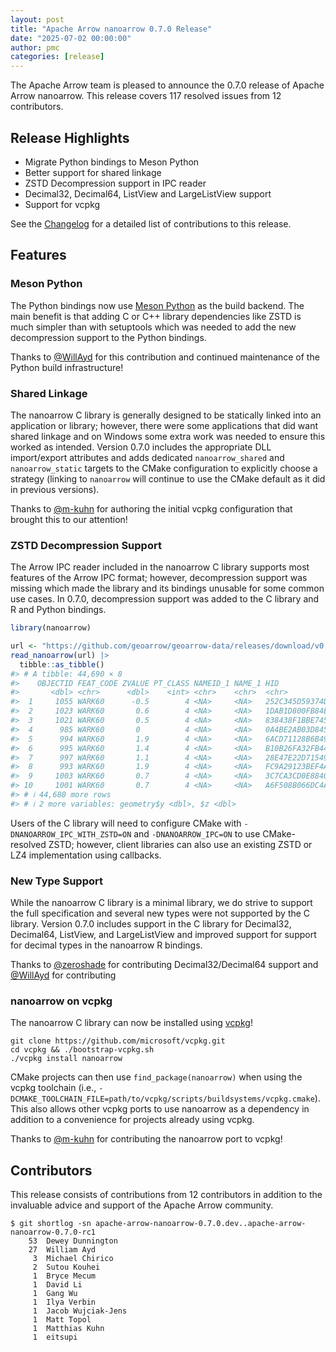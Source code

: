 ```yaml
---
layout: post
title: "Apache Arrow nanoarrow 0.7.0 Release"
date: "2025-07-02 00:00:00"
author: pmc
categories: [release]
---
```

<!--
{% comment %}
Licensed to the Apache Software Foundation (ASF) under one or more
contributor license agreements.  See the NOTICE file distributed with
this work for additional information regarding copyright ownership.
The ASF licenses this file to you under the Apache License, Version 2.0
(the "License"); you may not use this file except in compliance with
the License.  You may obtain a copy of the License at

http://www.apache.org/licenses/LICENSE-2.0

Unless required by applicable law or agreed to in writing, software
distributed under the License is distributed on an "AS IS" BASIS,
WITHOUT WARRANTIES OR CONDITIONS OF ANY KIND, either express or implied.
See the License for the specific language governing permissions and
limitations under the License.
{% endcomment %}
-->

The Apache Arrow team is pleased to announce the 0.7.0 release of
Apache Arrow nanoarrow. This release covers 117 resolved issues from
12 contributors.

## Release Highlights

- Migrate Python bindings to Meson Python
- Better support for shared linkage
- ZSTD Decompression support in IPC reader
- Decimal32, Decimal64, ListView and LargeListView support
- Support for vcpkg

See the
[Changelog](https://github.com/apache/arrow-nanoarrow/blob/apache-arrow-nanoarrow-0.7.0-rc1/CHANGELOG.md)
for a detailed list of contributions to this release.

## Features

### Meson Python

The Python bindings now use [Meson Python](https://mesonbuild.com/meson-python/) as
the build backend. The main benefit is that adding C or C++ library dependencies
like ZSTD is much simpler than with setuptools which was needed to add the new
decompression support to the Python bindings.

Thanks to [@WillAyd](https://github.com/WillAyd) for this contribution and continued
maintenance of the Python build infrastructure!

### Shared Linkage

The nanoarrow C library is generally designed to be statically linked into an
application or library; however, there were some applications that did want
shared linkage and on Windows some extra work was needed to ensure this worked
as intended. Version 0.7.0 includes the appropriate DLL import/export attributes
and adds dedicated `nanoarrow_shared` and `nanoarrow_static` targets to the CMake
configuration to explicitly choose a strategy (linking to `nanoarrow` will continue
to use the CMake default as it did in previous versions).

Thanks to [@m-kuhn](https://github.com/m-kuhn) for authoring the initial vcpkg
configuration that brought this to our attention!

### ZSTD Decompression Support

The Arrow IPC reader included in the nanoarrow C library supports most features
of the Arrow IPC format; however, decompression support was missing which made
the library and its bindings unusable for some common use cases. In 0.7.0,
decompression support was added to the C library and R and Python bindings.

``` r
library(nanoarrow)

url <- "https://github.com/geoarrow/geoarrow-data/releases/download/v0.2.0/ns-water_water-point.arrows"
read_nanoarrow(url) |>
  tibble::as_tibble()
#> # A tibble: 44,690 × 8
#>    OBJECTID FEAT_CODE ZVALUE PT_CLASS NAMEID_1 NAME_1 HID             geometry$x
#>       <dbl> <chr>      <dbl>    <int> <chr>    <chr>  <chr>                <dbl>
#>  1     1055 WARK60      -0.5        4 <NA>     <NA>   252C345D59374D…    258976.
#>  2     1023 WARK60       0.6        4 <NA>     <NA>   1DAB1D800FB84E…    258341.
#>  3     1021 WARK60       0.5        4 <NA>     <NA>   838438F1BBE745…    258338.
#>  4      985 WARK60       0          4 <NA>     <NA>   0A4BE2AB03D845…    258527.
#>  5      994 WARK60       1.9        4 <NA>     <NA>   6ACD71128B6B49…    258499.
#>  6      995 WARK60       1.4        4 <NA>     <NA>   B10B26FA32FB44…    258502.
#>  7      997 WARK60       1.1        4 <NA>     <NA>   28E47E22D71549…    258498.
#>  8      993 WARK60       1.9        4 <NA>     <NA>   FC9A29123BEF4A…    258499.
#>  9     1003 WARK60       0.7        4 <NA>     <NA>   3C7CA3CD0E8840…    258528.
#> 10     1001 WARK60       0.7        4 <NA>     <NA>   A6F508B066DC4A…    258511.
#> # ℹ 44,680 more rows
#> # ℹ 2 more variables: geometry$y <dbl>, $z <dbl>
```

Users of the C library will need to configure CMake with `-DNANOARROW_IPC_WITH_ZSTD=ON`
and `-DNANOARROW_IPC=ON` to use CMake-resolved ZSTD; however, client libraries
can also use an existing ZSTD or LZ4 implementation using callbacks.

### New Type Support

While the nanoarrow C library is a minimal library, we do strive to support the full
specification and several new types were not supported by the C library. Version 0.7.0
includes support in the C library for Decimal32, Decimal64, ListView, and LargeListView
and improved support for support for decimal types in the nanoarrow R bindings.

Thanks to [@zeroshade](https://github.com/zeroshade) for contributing Decimal32/Decimal64
support and [@WillAyd](https://github.com/WillAyd) for contributing

### nanoarrow on vcpkg

The nanoarrow C library can now be installed using
[vcpkg](https://github.com/microsoft/vcpkg)!

```shell
git clone https://github.com/microsoft/vcpkg.git
cd vcpkg && ./bootstrap-vcpkg.sh
./vcpkg install nanoarrow
```

CMake projects can then use `find_package(nanoarrow)` when using the vcpkg
toolchain (i.e., `-DCMAKE_TOOLCHAIN_FILE=path/to/vcpkg/scripts/buildsystems/vcpkg.cmake`).
This also allows other vcpkg ports to use nanoarrow as a dependency in addition
to a convenience for projects already using vcpkg.

Thanks to [@m-kuhn](https://github.com/m-kuhn) for contributing the nanoarrow port to
vcpkg!

## Contributors

This release consists of contributions from 12 contributors in addition
to the invaluable advice and support of the Apache Arrow community.

```console
$ git shortlog -sn apache-arrow-nanoarrow-0.7.0.dev..apache-arrow-nanoarrow-0.7.0-rc1
    53  Dewey Dunnington
    27  William Ayd
     3  Michael Chirico
     2  Sutou Kouhei
     1  Bryce Mecum
     1  David Li
     1  Gang Wu
     1  Ilya Verbin
     1  Jacob Wujciak-Jens
     1  Matt Topol
     1  Matthias Kuhn
     1  eitsupi
```
